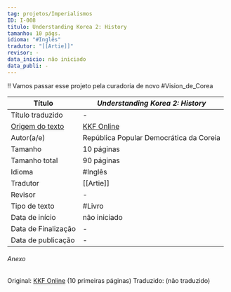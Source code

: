 ```yaml
---
tag: projetos/Imperialismos
ID: I-008
titulo: Understanding Korea 2: History
tamanho: 10 págs.
idioma: "#Inglês"
tradutor: "[[Artie]]"
revisor: -
data_inicio: não iniciado
data_publi: -
---
```

!! Vamos passar esse projeto pela curadoria de novo
#Vision_de_Corea 

| Título                          |_Understanding Korea 2: History_|
| ----------------------------------------------------------------------------------------------------- | ------------------------------------------------------------------------------------------------ |
| Título traduzido                                                                                      | -                                                                                                |
| [Origem do texto](https://kkfonline.com/wp-content/uploads/2020/09/Understanding-Korea-2-History.pdf) | [KKF Online](https://kkfonline.com/wp-content/uploads/2020/09/Understanding-Korea-2-History.pdf) |
| Autor(a/e)                                                                                            | República Popular Democrática da Coreia                                                          |
| Tamanho                                                                                               | 10 páginas                                                                                         |
| Tamanho total                                                                                         | 90 páginas                                                                                         |
| Idioma                                                                                                | #Inglês                                                                                          |
| Tradutor                                                                                              | [[Artie]]                                                                                            |
| Revisor                                                                                               | -                                                                                                |
| Tipo de texto                                                                                         | #Livro                                                                                           |
| Data de início                                                                                        | não iniciado                                                                               |
| Data de Finalização                                                                                   | -                                                                                                |
| Data de publicação                                                                                    | -                                                                                                |

###### Anexo
Original: [KKF Online](https://kkfonline.com/wp-content/uploads/2020/09/Understanding-Korea-2-History.pdf) (10 primeiras páginas)
Traduzido: (não traduzido)
